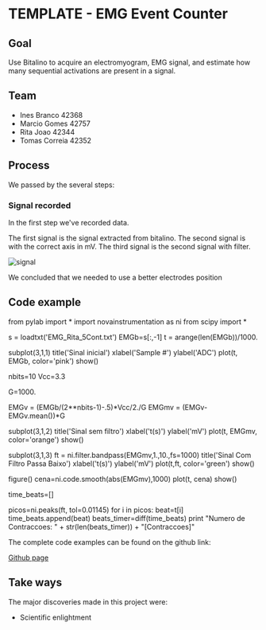 # TEMPLATE - EMG Event Counter

## Goal

Use Bitalino to acquire an electromyogram, EMG signal, and estimate how many sequential activations are present in a signal.

## Team

* Ines Branco 42368
* Marcio Gomes 42757
* Rita Joao 42344
* Tomas Correia 42352

## Process

We passed by the several steps:

### Signal recorded

In the first step we've recorded data. 

The first signal is the signal extracted from bitalino. The second signal is with the correct axis in mV. The third signal is the second signal with filter.

![signal](http://uploaddeimagens.com.br/imagens/emg_signal-jpg--3)

We concluded that we needed to use a better electrodes position

## Code example


from pylab import *
import novainstrumentation as ni
from scipy import *


s = loadtxt('EMG_Rita_5Cont.txt')
EMGb=s[:,-1]
t = arange(len(EMGb))/1000.

subplot(3,1,1)
title('Sinal inicial')
xlabel('Sample #')
ylabel('ADC')
plot(t, EMGb, color='pink')
show()

nbits=10
Vcc=3.3

G=1000.

EMGv = (EMGb/(2**nbits-1)-.5)*Vcc/2./G
EMGmv = (EMGv-EMGv.mean())*G

subplot(3,1,2)
title('Sinal sem filtro')
xlabel('t(s)')
ylabel('mV')
plot(t, EMGmv, color='orange')
show()

subplot(3,1,3)
ft = ni.filter.bandpass(EMGmv,1.,10.,fs=1000)
title('Sinal Com Filtro Passa Baixo')
xlabel('t(s)')
ylabel('mV')
plot(t,ft, color='green')
show()

figure()
cena=ni.code.smooth(abs(EMGmv),1000)
plot(t, cena)
show()

time_beats=[]

picos=ni.peaks(ft, tol=0.01145)
for i in picos:
    beat=t[i]
    time_beats.append(beat)
beats_timer=diff(time_beats)
print "Numero de Contraccoes:    " + str(len(beats_timer)) + "[Contraccoes]"


The complete code examples can be found on the github link:

[Github page](https://github.com/hgamboa/novainstrumentation)



## Take ways
The major discoveries made in this project were: 

* Scientific enlightment 
